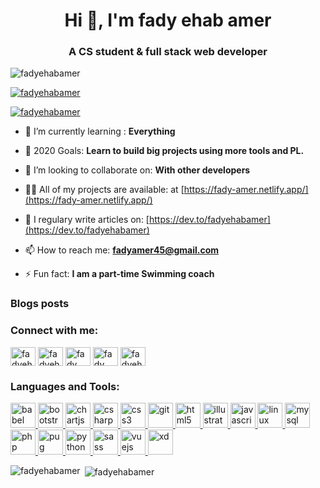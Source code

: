 <h1 align="center">Hi 👋, I'm fady ehab amer</h1>
<h3 align="center">A CS student & full stack web developer</h3>

<p align="left"> <img src="https://komarev.com/ghpvc/?username=fadyehabamer&label=Profile%20views&color=0e75b6&style=flat" alt="fadyehabamer" /> </p>

<p align="left"> <a href="https://github.com/ryo-ma/github-profile-trophy"><img src="https://github-profile-trophy.vercel.app/?username=fadyehabamer" alt="fadyehabamer" /></a> </p>

<p align="left"> <a href="https://twitter.com/fadyehabamer" target="blank"><img src="https://img.shields.io/twitter/follow/fadyehabamer?logo=twitter&style=for-the-badge" alt="fadyehabamer" /></a> </p>

- 🔭 I’m currently learning : **Everything**

- 🥅 2020 Goals: **Learn to build big projects using more tools and PL.**

- 👯 I’m looking to collaborate on: **With other developers**

- 👨‍💻 All of my projects are available: at [https://fady-amer.netlify.app/](https://fady-amer.netlify.app/)

- 📝 I regulary write articles on: [https://dev.to/fadyehabamer](https://dev.to/fadyehabamer)

- 📫 How to reach me: **fadyamer45@gmail.com**

- ⚡ Fun fact: **I am a part-time Swimming coach**

### Blogs posts
<!-- BLOG-POST-LIST:START -->
<!-- BLOG-POST-LIST:END -->

<h3 align="left">Connect with me:</h3>
<p align="left">
<a href="https://dev.to/fadyehabamer" target="blank"><img align="center" src="https://cdn.jsdelivr.net/npm/simple-icons@3.0.1/icons/dev-dot-to.svg" alt="fadyehabamer" height="30" width="40" /></a>
<a href="https://twitter.com/fadyehabamer" target="blank"><img align="center" src="https://cdn.jsdelivr.net/npm/simple-icons@3.0.1/icons/twitter.svg" alt="fadyehabamer" height="30" width="40" /></a>
<a href="https://linkedin.com/in/fady amer" target="blank"><img align="center" src="https://cdn.jsdelivr.net/npm/simple-icons@3.0.1/icons/linkedin.svg" alt="fady amer" height="30" width="40" /></a>
<a href="https://fb.com/fady amer" target="blank"><img align="center" src="https://cdn.jsdelivr.net/npm/simple-icons@3.0.1/icons/facebook.svg" alt="fady amer" height="30" width="40" /></a>
<a href="https://instagram.com/fadyehabamer00" target="blank"><img align="center" src="https://cdn.jsdelivr.net/npm/simple-icons@3.0.1/icons/instagram.svg" alt="fadyehabamer00" height="30" width="40" /></a>
</p>

<h3 align="left">Languages and Tools:</h3>
<p align="left"> <a href="https://babeljs.io/" target="_blank"> <img src="https://www.vectorlogo.zone/logos/babeljs/babeljs-icon.svg" alt="babel" width="40" height="40"/> </a> <a href="https://getbootstrap.com" target="_blank"> <img src="https://devicons.github.io/devicon/devicon.git/icons/bootstrap/bootstrap-plain.svg" alt="bootstrap" width="40" height="40"/> </a> <a href="https://www.chartjs.org" target="_blank"> <img src="https://www.chartjs.org/media/logo-title.svg" alt="chartjs" width="40" height="40"/> </a> <a href="https://www.w3schools.com/cs/" target="_blank"> <img src="https://devicons.github.io/devicon/devicon.git/icons/csharp/csharp-original.svg" alt="csharp" width="40" height="40"/> </a> <a href="https://www.w3schools.com/css/" target="_blank"> <img src="https://devicons.github.io/devicon/devicon.git/icons/css3/css3-original-wordmark.svg" alt="css3" width="40" height="40"/> </a> <a href="https://git-scm.com/" target="_blank"> <img src="https://www.vectorlogo.zone/logos/git-scm/git-scm-icon.svg" alt="git" width="40" height="40"/> </a> <a href="https://www.w3.org/html/" target="_blank"> <img src="https://devicons.github.io/devicon/devicon.git/icons/html5/html5-original-wordmark.svg" alt="html5" width="40" height="40"/> </a> <a href="https://www.adobe.com/in/products/illustrator.html" target="_blank"> <img src="https://www.vectorlogo.zone/logos/adobe_illustrator/adobe_illustrator-icon.svg" alt="illustrator" width="40" height="40"/> </a> <a href="https://developer.mozilla.org/en-US/docs/Web/JavaScript" target="_blank"> <img src="https://devicons.github.io/devicon/devicon.git/icons/javascript/javascript-original.svg" alt="javascript" width="40" height="40"/> </a> <a href="https://www.linux.org/" target="_blank"> <img src="https://devicons.github.io/devicon/devicon.git/icons/linux/linux-original.svg" alt="linux" width="40" height="40"/> </a> <a href="https://www.mysql.com/" target="_blank"> <img src="https://devicons.github.io/devicon/devicon.git/icons/mysql/mysql-original-wordmark.svg" alt="mysql" width="40" height="40"/> </a> <a href="https://www.php.net" target="_blank"> <img src="https://devicons.github.io/devicon/devicon.git/icons/php/php-original.svg" alt="php" width="40" height="40"/> </a> <a href="https://pugjs.org" target="_blank"> <img src="https://cdn.worldvectorlogo.com/logos/pug.svg" alt="pug" width="40" height="40"/> </a> <a href="https://www.python.org" target="_blank"> <img src="https://devicons.github.io/devicon/devicon.git/icons/python/python-original.svg" alt="python" width="40" height="40"/> </a> <a href="https://sass-lang.com" target="_blank"> <img src="https://devicons.github.io/devicon/devicon.git/icons/sass/sass-original.svg" alt="sass" width="40" height="40"/> </a> <a href="https://vuejs.org/" target="_blank"> <img src="https://devicons.github.io/devicon/devicon.git/icons/vuejs/vuejs-original-wordmark.svg" alt="vuejs" width="40" height="40"/> </a> <a href="https://www.adobe.com/products/xd.html" target="_blank"> <img src="https://cdn.worldvectorlogo.com/logos/adobe-xd.svg" alt="xd" width="40" height="40"/> </a> </p>

<p><img align="left" src="https://github-readme-stats.vercel.app/api/top-langs?username=fadyehabamer&show_icons=true&locale=en&layout=compact" alt="fadyehabamer" /></p>

<p>&nbsp;<img align="center" src="https://github-readme-stats.vercel.app/api?username=fadyehabamer&show_icons=true&locale=en" alt="fadyehabamer" /></p>
